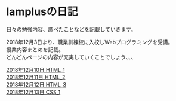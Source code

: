<title>lamplusの日記</title>

<h1>lamplusの日記</h1>
日々の勉強内容、調べたことなどを記載していきます。


<p>
2018年12月3日より、職業訓練校に入校しWebプログラミングを受講。<br>
授業内容まとめを記載。<br>
どんどんページの内容が充実していくことでしょう、、、<br>
</p>
<a href="/job training school/lesson_20181210.html">2018年12月10日 HTML_1<a><br>
<a href="/job training school/lesson_20181211.html">2018年12月11日 HTML_2<a><br>
<a href="/job training school/lesson_20181212.html">2018年12月12日 HTML_3<a><br>
<a href="/job training school/lesson_20181213.html">2018年12月13日 CSS_1<a>
